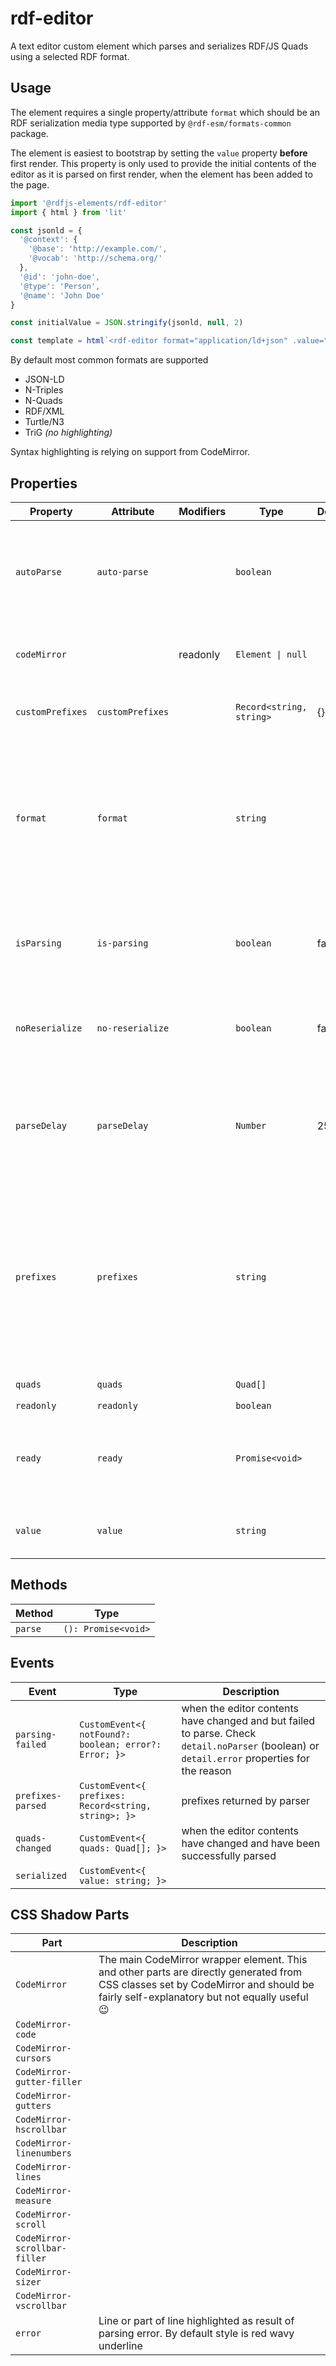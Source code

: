 # rdf-editor

A text editor custom element which parses and serializes RDF/JS Quads using a selected RDF format.

## Usage

The element requires a single property/attribute `format` which should be an RDF serialization media type supported by
`@rdf-esm/formats-common` package.

The element is easiest to bootstrap by setting the `value` property **before** first render. This property is
only used to provide the initial contents of the editor as it is parsed on first render, when the element has been added
to the page.

```js
import '@rdfjs-elements/rdf-editor'
import { html } from 'lit'

const jsonld = {
  '@context': {
    '@base': 'http://example.com/',
    '@vocab': 'http://schema.org/'
  },
  '@id': 'john-doe',
  '@type': 'Person',
  '@name': 'John Doe'
}

const initialValue = JSON.stringify(jsonld, null, 2)

const template = html`<rdf-editor format="application/ld+json" .value="${initialValue}"></rdf-editor>`
```

By default most common formats are supported

- JSON-LD
- N-Triples
- N-Quads
- RDF/XML
- Turtle/N3
- TriG *(no highlighting)*

Syntax highlighting is relying on support from CodeMirror.

## Properties

| Property         | Attribute        | Modifiers | Type                     | Default | Description                                      |
|------------------|------------------|-----------|--------------------------|---------|--------------------------------------------------|
| `autoParse`      | `auto-parse`     |           | `boolean`                |         | if set to true, parses the contents automatically when typing. Otherwise, parses on `blur` event |
| `codeMirror`     |                  | readonly  | `Element \| null`        |         | The underlying `<wc-codemirror>` element         |
| `customPrefixes` | `customPrefixes` |           | `Record<string, string>` | {}      | a map of custom prefixes or overrides            |
| `format`         | `format`         |           | `string`                 |         | Media type of the RDF serialization to use.<br /><br />Custom parsers and serializers must be added to `@rdf-esm/formats-common` |
| `isParsing`      | `is-parsing`     |           | `boolean`                | false   | set to true while the elements parses data when the code has changed |
| `noReserialize`  | `no-reserialize` |           | `boolean`                | false   | Prevents the editor from serializing the quads when format changes |
| `parseDelay`     | `parseDelay`     |           | `Number`                 | 250     | time in milliseconds after which parsing will begin while typing. Only applies when `autoParse` is set |
| `prefixes`       | `prefixes`       |           | `string`                 |         | a comma-separated list of prefixes to use for serializing. Always includes `rdf`, `rdfs` and `xsd` Any prefix included in the [`@zazuko/rdf-vocabularies` package](https://github.com/zazuko/rdf-vocabularies/tree/master/ontologies) can be used |
| `quads`          | `quads`          |           | `Quad[]`                 |         | get or sets the RDF/JS quads                     |
| `readonly`       | `readonly`       |           | `boolean`                |         |                                                  |
| `ready`          | `ready`          |           | `Promise<void>`          |         | a one-time promise which resolves when CodeMirror has been initialized |
| `value`          | `value`          |           | `string`                 |         | The string representation of the RDF graph.      |

## Methods

| Method  | Type                |
|---------|---------------------|
| `parse` | `(): Promise<void>` |

## Events

| Event             | Type                                             | Description                                      |
|-------------------|--------------------------------------------------|--------------------------------------------------|
| `parsing-failed`  | `CustomEvent<{ notFound?: boolean; error?: Error; }>` | when the editor contents have changed and but failed to parse. Check `detail.noParser` (boolean) or `detail.error` properties for the reason |
| `prefixes-parsed` | `CustomEvent<{ prefixes: Record<string, string>; }>` | prefixes returned by parser                      |
| `quads-changed`   | `CustomEvent<{ quads: Quad[]; }>`                | when the editor contents have changed and have been successfully parsed |
| `serialized`      | `CustomEvent<{ value: string; }>`                |                                                  |

## CSS Shadow Parts

| Part                          | Description                                      |
|-------------------------------|--------------------------------------------------|
| `CodeMirror`                  | The main CodeMirror wrapper element. This and other parts are directly generated from CSS classes set by CodeMirror and should be fairly self-explanatory but not equally useful 😉 |
| `CodeMirror-code`             |                                                  |
| `CodeMirror-cursors`          |                                                  |
| `CodeMirror-gutter-filler`    |                                                  |
| `CodeMirror-gutters`          |                                                  |
| `CodeMirror-hscrollbar`       |                                                  |
| `CodeMirror-linenumbers`      |                                                  |
| `CodeMirror-lines`            |                                                  |
| `CodeMirror-measure`          |                                                  |
| `CodeMirror-scroll`           |                                                  |
| `CodeMirror-scrollbar-filler` |                                                  |
| `CodeMirror-sizer`            |                                                  |
| `CodeMirror-vscrollbar`       |                                                  |
| `error`                       | Line or part of line highlighted as result of parsing error. By default style is red wavy underline |
